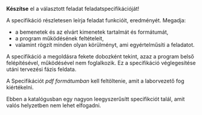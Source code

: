 **Készítse** el a választott feladat feladatspecifikációját!

A specifikáció részletesen leírja feladat funkcióit, eredményét. 
Megadja:

- a bemenetek és az elvárt kimenetek tartalmát és formátumát, 
- a program működésének feltételeit, 
- valamint rögzít minden olyan körülményt, ami egyértelműsíti a feladatot.

A specifikáció a megoldásra fekete dobozként tekint, azaz a program belső felépítésével, működésével nem foglalkozik. Ez a specifikáció véglegesítése utáni tervezési fázis feldata.

A Specifikációt *pdf formátumban* kell feltöltenie, amit a laborvezető fog kiértékelni. 

Ebben a katalógusban egy nagyon leegyszerűsítt specifikciót talál, amit valós helyzetben nem lehet elfogadni.  